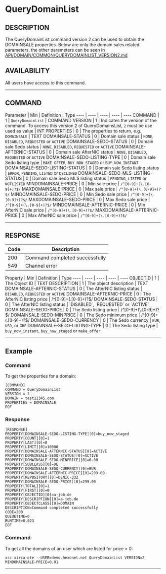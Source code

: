 # QueryDomainList

## DESCRIPTION
The QueryDomainList command version 2 can be used to obtain the DOMAINSALE properties.
Below are only the domain sales related parameters, the other parameters can be seen in 
[API/DOMAIN/COMMON/QUERYDOMAINLIST_VERSION2.md](../COMMON/QUERYDOMAINLIST_VERSION2.md)


## AVAILABILITY
All users have access to this command.

----
## COMMAND

Parameter | Min | Definition | Type
---- | ---- | ---- | ---- | ----
COMMAND | 1 | `QueryDomainList` | COMMAND
VERSION | 1 | Indicates the version of the command. To access this version 2 of QueryDomainsList, `2` must be use used as value | INT
PROPERTIES | 0 | The properties to return, e.g. `DOMAINSALE` | TEXT
DOMAINSALE-STATUS | 0 | Domain sale status | `NONE`, `DISABLED`, `REQUESTED` or `ACTIVE`
DOMAINSALE-SEDO-STATUS | 0 | Domain sale Sedo status | `NONE`, `DISABLED`, `REQUESTED` or `ACTIVE`
DOMAINSALE-AFTERNIC-STATUS | 0 | Domain sale AfterNIC status | `NONE`, `DISABLED`, `REQUESTED` or `ACTIVE`
DOMAINSALE-SEDO-LISTING-TYPE | 0 | Domain sale Sedo listing type | `MAKE_OFFER`, `BUY_NOW_STAGED` or `BUY_NOW_INSTANT`
DOMAINSALE-SEDO-LISTING-STATUS | 0 | Domain sale Sedo listing status | `ERROR`, `PENDING`, `LISTED` or `DECLINED`
DOMAINSALE-SEDO-MLS-LISTING-STATUS | 0 | Domain sale Sedo MLS listing status | `PENDING`, `LISTED` or `NOTLISTED`
MINDOMAINSALE-PRICE | 0 | Min sale price | `/^[0-9]+(\.[0-9]+)?$/`
MAXDOMAINSALE-PRICE | 0 | Max sale price | `/^[0-9]+(\.[0-9]+)?$/`
MINDOMAINSALE-SEDO-PRICE | 0 | Min Sedo sale price | `/^[0-9]+(\.[0-9]+)?$/`
MAXDOMAINSALE-SEDO-PRICE | 0 | Max Sedo sale price | `/^[0-9]+(\.[0-9]+)?$/`
MINDOMAINSALE-AFTERNIC-PRICE | 0 | Min AfterNIC sale price | `/^[0-9]+(\.[0-9]+)?$/`
MAXDOMAINSALE-AFTERNIC-PRICE | 0 | Max AfterNIC sale price | `/^[0-9]+(\.[0-9]+)?$/`


----
## RESPONSE

Code | Description
---- | ----
200 | Command completed successfully
549 | Channel error

Property | Min | Definition | Type
---- | ---- | ---- | ---- | ----
OBJECTID | 1 | The Object ID | TEXT
DESCRIPTION | 1 | The object description | TEXT
DOMAINSALE-AFTERNIC-STATUS | 0 | The AfterNIC listing status | `DISABLED`, `REQUESTED` or `ACTIVE`
DOMAINSALE-AFTERNIC-PRICE | 0 | The AfterNIC listing price | /^[0-9]+(\.[0-9]+)?$/
DOMAINSALE-SEDO-STATUS | 0 |  The AfterNIC listing status | `DISABLED`, `REQUESTED` or `ACTIVE`
DOMAINSALE-SEDO-PRICE | 0 | The Sedo listing price | /^[0-9]+(\.[0-9]+)?$/
DOMAINSALE-SEDO-MINPRICE | 0 | The Sedo minimum price | /^[0-9]+(\.[0-9]+)?$/
DOMAINSALE-SEDO-CURRENCY | 0 | The Sedo currency | `EUR`, `USD`, or `GBP`
DOMAINSALE-SEDO-LISTING-TYPE | 0 | The Sedo listing type | `buy_now_instant`, `buy_now_staged` or `make_offer`

----
## Example

### Command
To get the properties for a domain:
```
[COMMAND]
COMMAND = QueryDomainList
VERSION = 2
DOMAIN = test12345.com
PROPERTIES = DOMAINSALE
EOF
```
### Response

```
[RESPONSE]
PROPERTY[DOMAINSALE-SEDO-LISTING-TYPE][0]=buy_now_staged
PROPERTY[COUNT][0]=1
PROPERTY[LAST][0]=0
PROPERTY[LIMIT][0]=10000
PROPERTY[DOMAINSALE-AFTERNIC-STATUS][0]=ACTIVE
PROPERTY[DOMAINSALE-SEDO-STATUS][0]=ACTIVE
PROPERTY[DOMAINSALE-SEDO-MINPRICE][0]=0.00
PROPERTY[SUBCLASS][0]=DE
PROPERTY[DOMAINSALE-SEDO-CURRENCY][0]=EUR
PROPERTY[DOMAINSALE-AFTERNIC-PRICE][0]=299.00
PROPERTY[REPOSITORY][0]=DENIC-332
PROPERTY[DOMAINSALE-SEDO-PRICE][0]=299.00
PROPERTY[TOTAL][0]=1
PROPERTY[FIRST][0]=0
PROPERTY[OBJECTID][0]=a-job.de
PROPERTY[DESCRIPTION][0]=a-job.de
PROPERTY[OBJECTCLASS][0]=DOMAIN
DESCRIPTION=Command completed successfully
CODE=200
QUEUETIME=0
RUNTIME=0.023
EOF
```

### Command
To get all the domains of an user which are listed for price > 0:
```
xsc xirca-ote --USER=demo.hexonet.net QueryDomainList VERSION=2 MINDOMAINSALE-PRICE=0.01
```

----
